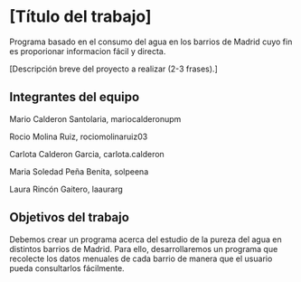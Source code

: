 # [Título del trabajo]

Programa basado en el consumo del agua en los barrios de Madrid cuyo fin es proporionar informacion fácil y directa. 

[Descripción breve del proyecto a realizar (2-3 frases).]

## Integrantes del equipo
Mario Calderon Santolaria, mariocalderonupm

Rocio Molina Ruiz, rociomolinaruiz03

Carlota Calderon Garcia, carlota.calderon

Maria Soledad Peña Benita,  solpeena

Laura Rincón Gaitero, laaurarg 

## Objetivos del trabajo
Debemos crear un programa acerca del estudio de la pureza del agua en distintos barrios de Madrid. Para ello, desarrollaremos un programa que recolecte los datos menuales de cada barrio de manera que el usuario pueda consultarlos fácilmente. 



